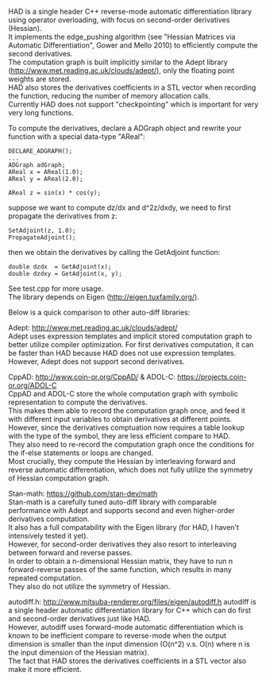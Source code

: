 HAD is a single header C++ reverse-mode automatic differentiation library using operator overloading, with focus on second-order derivatives (Hessian).  
It implements the edge_pushing algorithm (see "Hessian Matrices via Automatic Differentiation", Gower and Mello 2010) to efficiently compute the second derivatives.  
The computation graph is built implicitly similar to the Adept library (http://www.met.reading.ac.uk/clouds/adept/), only the floating point weights are stored.  
HAD also stores the derivatives coefficients in a STL vector when recording the function, reducing the number of memory allocation calls.  
Currently HAD does not support "checkpointing" which is important for very very long functions.


To compute the derivatives, declare a ADGraph object and rewrite your function with a special data-type "AReal":
```
DECLARE_ADGRAPH();
...
ADGraph adGraph;
AReal x = AReal(1.0);
AReal y = AReal(2.0);

AReal z = sin(x) * cos(y);
```
suppose we want to compute dz/dx and d^2z/dxdy, we need to first propagate the derivatives from z:
```
SetAdjoint(z, 1.0);
PropagateAdjoint();
```
then we obtain the derivatives by calling the GetAdjoint function:
```
double dzdx  = GetAdjoint(x);
double dzdxy = GetAdjoint(x, y);
```

See test.cpp for more usage.  
The library depends on Eigen (http://eigen.tuxfamily.org/).

Below is a quick comparison to other auto-diff libraries:

Adept: http://www.met.reading.ac.uk/clouds/adept/  
Adept uses expression templates and implicit stored computation graph to better utilize compiler optimization.
For first derivatives computation, it can be faster than HAD because HAD does not use expression templates.
However, Adept does not support second derivatives.

CppAD: http://www.coin-or.org/CppAD/ & ADOL-C: https://projects.coin-or.org/ADOL-C  
CppAD and ADOL-C store the whole computation graph with symbolic representation to compute the derivatives.  
This makes them able to record the computation graph once, and feed it with different input variables to obtain derivatives at different points.  
However, since the derivatives comptuation now requires a table lookup with the type of the symbol, they are less efficient compare to HAD.  
They also need to re-record the computation graph once the conditions for the if-else statements or loops are changed.  
Most crucially, they compute the Hessian by interleaving forward and reverse automatic differentiation, which does not fully utilize the symmetry of Hessian computation graph.

Stan-math: https://github.com/stan-dev/math  
Stan-math is a carefully tuned auto-diff library with comparable performance with Adept and supports second and even higher-order derivatives computation.  
It also has a full compatability with the Eigen library (for HAD, I haven't intensively tested it yet).  
However, for second-order derivatives they also resort to interleaving between forward and reverse passes.  
In order to obtain a n-dimensional Hessian matrix, they have to run n forward-reverse passes of the same function, which results in many repeated computation.  
They also do not utilize the symmetry of Hessian.

autodiff.h: http://www.mitsuba-renderer.org/files/eigen/autodiff.h
autodiff is a single header automatic differentiation library for C++ which can do first and second-order derivatives just like HAD.  
However, autodiff uses forward-mode automatic differentiation which is known to be inefficient compare to reverse-mode when the output dimension is smaller than the input dimension (O(n^2) v.s. O(n) where n is the input dimension of the Hessian matrix).  
The fact that HAD stores the derivatives coefficients in a STL vector also make it more efficient.  
